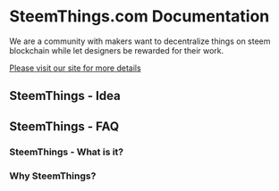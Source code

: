 # SteemThings.com Documentation

We are a community with makers want to decentralize things on steem blockchain while let designers be rewarded for their work.

[Please visit our site for more details](http://www.steemthings.com)


## SteemThings - Idea


## SteemThings - FAQ

### SteemThings - What is it?

### Why SteemThings?


